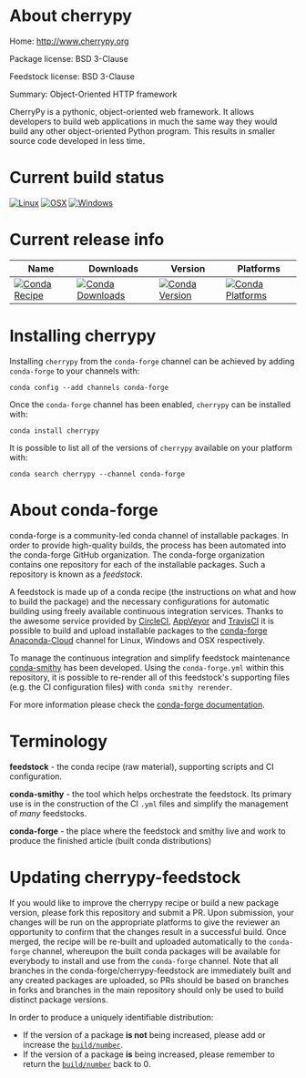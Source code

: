 About cherrypy
==============

Home: http://www.cherrypy.org

Package license: BSD 3-Clause

Feedstock license: BSD 3-Clause

Summary: Object-Oriented HTTP framework

CherryPy is a pythonic, object-oriented web framework.
It allows developers to build web applications in much the same way they would
build any other object-oriented Python program. This results in smaller source
code developed in less time.


Current build status
====================

[![Linux](https://img.shields.io/circleci/project/github/conda-forge/cherrypy-feedstock/master.svg?label=Linux)](https://circleci.com/gh/conda-forge/cherrypy-feedstock)
[![OSX](https://img.shields.io/travis/conda-forge/cherrypy-feedstock/master.svg?label=macOS)](https://travis-ci.org/conda-forge/cherrypy-feedstock)
[![Windows](https://img.shields.io/appveyor/ci/conda-forge/cherrypy-feedstock/master.svg?label=Windows)](https://ci.appveyor.com/project/conda-forge/cherrypy-feedstock/branch/master)

Current release info
====================

| Name | Downloads | Version | Platforms |
| --- | --- | --- | --- |
| [![Conda Recipe](https://img.shields.io/badge/recipe-cherrypy-green.svg)](https://anaconda.org/conda-forge/cherrypy) | [![Conda Downloads](https://img.shields.io/conda/dn/conda-forge/cherrypy.svg)](https://anaconda.org/conda-forge/cherrypy) | [![Conda Version](https://img.shields.io/conda/vn/conda-forge/cherrypy.svg)](https://anaconda.org/conda-forge/cherrypy) | [![Conda Platforms](https://img.shields.io/conda/pn/conda-forge/cherrypy.svg)](https://anaconda.org/conda-forge/cherrypy) |

Installing cherrypy
===================

Installing `cherrypy` from the `conda-forge` channel can be achieved by adding `conda-forge` to your channels with:

```
conda config --add channels conda-forge
```

Once the `conda-forge` channel has been enabled, `cherrypy` can be installed with:

```
conda install cherrypy
```

It is possible to list all of the versions of `cherrypy` available on your platform with:

```
conda search cherrypy --channel conda-forge
```


About conda-forge
=================

conda-forge is a community-led conda channel of installable packages.
In order to provide high-quality builds, the process has been automated into the
conda-forge GitHub organization. The conda-forge organization contains one repository
for each of the installable packages. Such a repository is known as a *feedstock*.

A feedstock is made up of a conda recipe (the instructions on what and how to build
the package) and the necessary configurations for automatic building using freely
available continuous integration services. Thanks to the awesome service provided by
[CircleCI](https://circleci.com/), [AppVeyor](https://www.appveyor.com/)
and [TravisCI](https://travis-ci.org/) it is possible to build and upload installable
packages to the [conda-forge](https://anaconda.org/conda-forge)
[Anaconda-Cloud](https://anaconda.org/) channel for Linux, Windows and OSX respectively.

To manage the continuous integration and simplify feedstock maintenance
[conda-smithy](https://github.com/conda-forge/conda-smithy) has been developed.
Using the ``conda-forge.yml`` within this repository, it is possible to re-render all of
this feedstock's supporting files (e.g. the CI configuration files) with ``conda smithy rerender``.

For more information please check the [conda-forge documentation](https://conda-forge.org/docs/).

Terminology
===========

**feedstock** - the conda recipe (raw material), supporting scripts and CI configuration.

**conda-smithy** - the tool which helps orchestrate the feedstock.
                   Its primary use is in the construction of the CI ``.yml`` files
                   and simplify the management of *many* feedstocks.

**conda-forge** - the place where the feedstock and smithy live and work to
                  produce the finished article (built conda distributions)


Updating cherrypy-feedstock
===========================

If you would like to improve the cherrypy recipe or build a new
package version, please fork this repository and submit a PR. Upon submission,
your changes will be run on the appropriate platforms to give the reviewer an
opportunity to confirm that the changes result in a successful build. Once
merged, the recipe will be re-built and uploaded automatically to the
`conda-forge` channel, whereupon the built conda packages will be available for
everybody to install and use from the `conda-forge` channel.
Note that all branches in the conda-forge/cherrypy-feedstock are
immediately built and any created packages are uploaded, so PRs should be based
on branches in forks and branches in the main repository should only be used to
build distinct package versions.

In order to produce a uniquely identifiable distribution:
 * If the version of a package **is not** being increased, please add or increase
   the [``build/number``](https://conda.io/docs/user-guide/tasks/build-packages/define-metadata.html#build-number-and-string).
 * If the version of a package **is** being increased, please remember to return
   the [``build/number``](https://conda.io/docs/user-guide/tasks/build-packages/define-metadata.html#build-number-and-string)
   back to 0.
